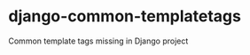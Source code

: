 django-common-templatetags
==========================

Common template tags missing in Django project
